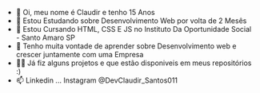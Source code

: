 - 👋 Oi, meu nome é Claudir e tenho 15 Anos
- 👀 Estou Estudando sobre Desenvolvimento Web por volta de 2 Mesês
- 🌱 Estou Cursando HTML, CSS E JS no Instituto Da Oportunidade Social - Santo Amaro SP
- 💞️ Tenho muita vontade de aprender sobre Desenvolvimento web e crescer juntamente com uma Empresa
- 👨‍💻 Já fiz alguns projetos e que estão disponiveis em meus repositórios :) 
- 📫 Linkedin ... Instagram @DevClaudir_Santos011

<!---
TerrorK1ng/TerrorK1ng is a ✨ special ✨ repository because its `README.md` (this file) appears on your GitHub profile.
You can click the Preview link to take a look at your changes.
--->
